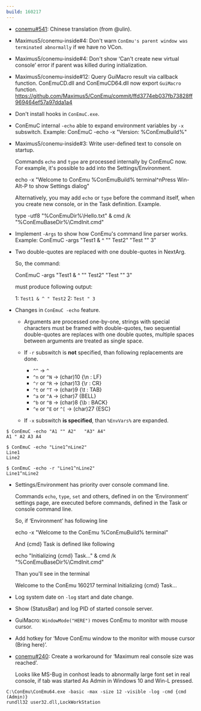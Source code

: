 ```yaml
---
build: 160217
---
```


* [conemu#541](https://github.com/Maximus5/ConEmu/issues/541): Chinese translation (from @ulin).
* Maximus5/conemu-inside#4: Don't warn `ConEmu's parent window was terminated abnormally` if we have no VCon.
* Maximus5/conemu-inside#4: Don't show ‘Can't create new virtual console’ error if parent was killed during initialization.
* Maximus5/conemu-inside#12: Query GuiMacro result via callback function.
  ConEmuCD.dll and ConEmuCD64.dll now export `GuiMacro` function.
  <https://github.com/Maximus5/ConEmu/commit/ffd3774eb037fb73828ff969464ef57a97dda1a4>
* Don't install hooks in `ConEmuC.exe`.
* ConEmuC internal `-echo` able to expand environment variables by `-x` subswitch.
  Example: ConEmuC -echo -x "Version: %ConEmuBuild%"
* Maximus5/conemu-inside#3: Write user-defined text to console on startup.

  Commands `echo` and `type` are processed internally by ConEmuC now.
  For example, it's possible to add into the Settings/Environment.

    echo -x "Welcome to ConEmu %ConEmuBuild% terminal^nPress Win-Alt-P to show Settings dialog"

  Alternatively, you may add `echo` or `type` before the command itself,
  when you create new console, or in the Task definition. Example.

    type -utf8 "%ConEmuDir%\Hello.txt" & cmd /k "%ConEmuBaseDir%\CmdInit.cmd"

* Implement `-Args` to show how ConEmu's command line parser works.
  Example: ConEmuC -args "Test1 & ^ "" Test2" "Test "" 3"

* Two double-quotes are replaced with one double-quotes in NextArg.

  So, the command:

    ConEmuC -args "Test1 & ^ "" Test2" "Test "" 3"

  must produce following output:

    1: `Test1 & ^ " Test2`
    2: `Test " 3`

* Changes in `ConEmuC -echo` feature.

  * Arguments are processed one-by-one, strings with special characters
    must be framed with double-quotes, two sequential double-quotes are
    replaces with one double quotes, multiple spaces between arguments
    are treated as single space.

  * If `-r` subswitch is **not** specified, than following replacements are done.

    * `^^` -> `^`
    * `^n` or `^N` -> (char)10 {\n : LF}
    * `^r` or `^R` -> (char)13 {\r : CR}
    * `^t` or `^T` -> (char)9  {\t : TAB}
    * `^a` or `^A` -> (char)7  {BELL}
    * `^b` or `^B` -> (char)8  {\b : BACK}
    * `^e` or `^E` or `^[` -> (char)27  {ESC}

  * If `-x` subswitch **is specified**, than `%EnvVars%` are expanded.

~~~
$ ConEmuC -echo "A1 "" A2"   "A3" A4"
A1 " A2 A3 A4

$ ConEmuC -echo "Line1^nLine2"
Line1
Line2

$ ConEmuC -echo -r "Line1^nLine2"
Line1^nLine2
~~~

* Settings/Environment has priority over console command line.

  Commands `echo`, `type`, `set` and others, defined in on the ‘Environment’
  settings page, are executed before commands, defined in the Task or console
  command line.

  So, if ‘Environment’ has following line

    echo -x "Welcome to the ConEmu %ConEmuBuild% terminal"

  And {cmd} Task is defined like following

    echo "Initializing {cmd} Task..." & cmd /k "%ConEmuBaseDir%\CmdInit.cmd"

  Than you'll see in the terminal

    Welcome to the ConEmu 160217 terminal
    Initializing {cmd} Task...

* Log system date on `-log` start and date change.
* Show (StatusBar) and log PID of started console server.
* GuiMacro: `WindowMode("HERE")` moves ConEmu to monitor with mouse cursor.
* Add hotkey for ‘Move ConEmu window to the monitor with mouse cursor (Bring here)’.
* [conemu#240](https://github.com/Maximus5/ConEmu/issues/240): Create a workaround for ‘Maximum real console size was reached’.

  Looks like MS-Bug in conhost leads to abnormally large font set in real console,
  if tab was started As Admin in Windows 10 and Win-L pressed.

~~~
C:\ConEmu\ConEmu64.exe -basic -max -size 12 -visible -log -cmd {cmd (Admin)}
rundll32 user32.dll,LockWorkStation
~~~
